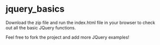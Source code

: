 # jquery_basics

Download the zip file and run the index.html file in your browser to check out all the basic JQuery functions.

Feel free to fork the project and add more JQuery examples!
